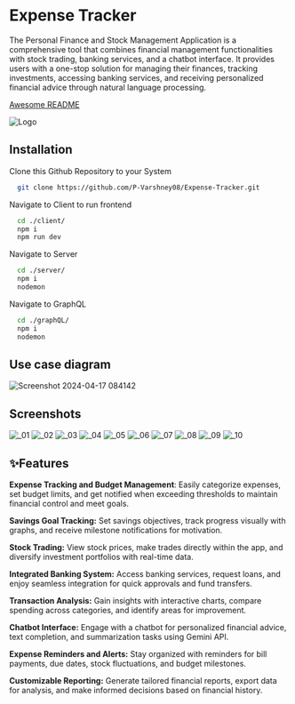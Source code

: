 
# Expense Tracker

The Personal Finance and Stock Management Application is a comprehensive tool that combines financial management functionalities with stock trading, banking services, and a chatbot interface. It provides users with a one-stop solution for managing their finances, tracking investments, accessing banking services, and receiving personalized financial advice through natural language processing.


[Awesome README](https://github.com/matiassingers/awesome-readme)


![Logo](https://socialify.git.ci/P-Varshney08/Expense-Tracker/image?font=Rokkitt&language=1&name=1&owner=1&pattern=Floating%20Cogs&stargazers=1&theme=Dark)




## Installation

Clone this Github Repository to your System

```bash
  git clone https://github.com/P-Varshney08/Expense-Tracker.git
```
Navigate to Client to run frontend
```bash
  cd ./client/
  npm i
  npm run dev
```

Navigate to Server
```bash
  cd ./server/
  npm i
  nodemon
```

Navigate to GraphQL
```bash
  cd ./graphQL/
  npm i
  nodemon
```

## Use case diagram

![Screenshot 2024-04-17 084142](https://github.com/P-Varshney08/Expense-Tracker/assets/98008826/6f3e8401-19c0-448a-893b-4e0a33c8a435)

## Screenshots


![_01](https://github.com/P-Varshney08/Expense-Tracker/assets/98008826/dac90195-17f5-40e7-b71c-526cf61599f9)
![_02](https://github.com/P-Varshney08/Expense-Tracker/assets/98008826/f6e1d0c0-c0f2-48f0-a6d9-8d5aa1332d3e)
![_03](https://github.com/P-Varshney08/Expense-Tracker/assets/98008826/2c6266fa-a6e1-4101-b544-145dcc2324ed)
![_04](https://github.com/P-Varshney08/Expense-Tracker/assets/98008826/1d4cfab0-5b01-4d22-9083-8ac989b15c98)
![_05](https://github.com/P-Varshney08/Expense-Tracker/assets/98008826/05d50c6e-e1b3-4f3a-ad56-79645f2e347b)
![_06](https://github.com/P-Varshney08/Expense-Tracker/assets/98008826/70c582b2-2be8-4f4a-93f1-059f0385d512)
![_07](https://github.com/P-Varshney08/Expense-Tracker/assets/98008826/0e495096-0d3e-4156-9685-9ee31be3b6fe)
![_08](https://github.com/P-Varshney08/Expense-Tracker/assets/98008826/40ac8b2b-c8b1-4bcc-9e03-c91e3d15308c)
![_09](https://github.com/P-Varshney08/Expense-Tracker/assets/98008826/b615308f-a169-4960-bd2d-250fddb80b87)
![_10](https://github.com/P-Varshney08/Expense-Tracker/assets/98008826/82b089ae-e76e-4a14-b8a8-044ad10af3ed)


## ✨Features

**Expense Tracking and Budget Management**: Easily categorize expenses, set budget limits, and get notified when exceeding thresholds to maintain financial control and meet goals.

**Savings Goal Tracking:** Set savings objectives, track progress visually with graphs, and receive milestone notifications for motivation.

**Stock Trading:** View stock prices, make trades directly within the app, and diversify investment portfolios with real-time data.

**Integrated Banking System:** Access banking services, request loans, and enjoy seamless integration for quick approvals and fund transfers.

**Transaction Analysis:** Gain insights with interactive charts, compare spending across categories, and identify areas for improvement.

**Chatbot Interface:** Engage with a chatbot for personalized financial advice, text completion, and summarization tasks using Gemini API.

**Expense Reminders and Alerts:** Stay organized with reminders for bill payments, due dates, stock fluctuations, and budget milestones.

**Customizable Reporting:** Generate tailored financial reports, export data for analysis, and make informed decisions based on financial history.
